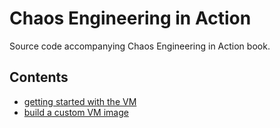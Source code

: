 # Chaos Engineering in Action

Source code accompanying Chaos Engineering in Action book.

## Contents

- [getting started with the VM](./getting-started.md)
- [build a custom VM image](./vm)

